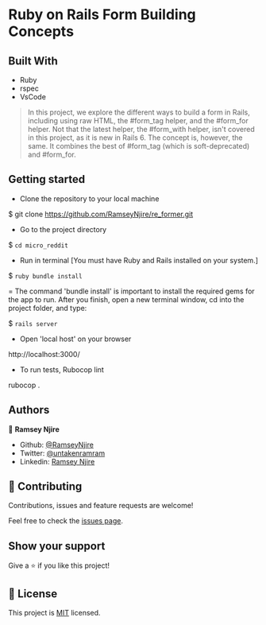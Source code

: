 # Ruby on Rails Form Building Concepts

## Built With

- Ruby
- rspec
- VsCode

> In this project, we explore the different ways to build a form in Rails, including using raw HTML, the #form_tag helper, and the #form_for helper. Not that the latest helper, the #form_with helper, isn't covered in this project, as it is new in Rails 6. The concept is, however, the same. It combines the best of #form_tag (which is soft-deprecated) and #form_for.

## Getting started
- Clone the repository to your local machine

$ git clone https://github.com/RamseyNjire/re_former.git

- Go to the project directory

$ `cd micro_reddit`

- Run in terminal [You must have Ruby and Rails installed on your system.]

$ `ruby bundle install`

= The command 'bundle install' is important to install the required gems for the app to run. After you finish, open a new terminal window, cd into the project folder, and type:

$ `rails server`

- Open 'local host' on your browser

http://localhost:3000/

- To run tests,
Rubocop lint

rubocop .

## Authors

👤 **Ramsey Njire**

- Github: [@RamseyNjire](https://github.com/RamseyNjire)
- Twitter: [@untakenramram](https://twitter.com/untakenramram)
- Linkedin: [Ramsey Njire](https://www.linkedin.com/in/ramsey-njire-51984931/)

## 🤝 Contributing

Contributions, issues and feature requests are welcome!

Feel free to check the [issues page](issues/).

## Show your support

Give a ⭐️ if you like this project!

## 📝 License

This project is [MIT](lic.url) licensed.


